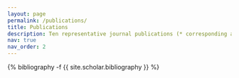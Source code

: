 ```yaml
---
layout: page
permalink: /publications/
title: Publications
description: Ten representative journal publications (* corresponding author, # co-first author):
nav: true
nav_order: 2
---
```

<!-- _pages/publications.md -->
<div class="publications">

{% bibliography -f {{ site.scholar.bibliography }} %}

</div>
